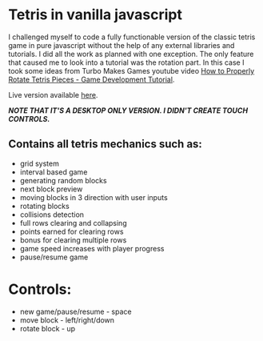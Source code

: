 # Tetris in vanilla javascript
I challenged myself to code a fully functionable version of the classic tetris game in pure javascript without the help of any external libraries and tutorials. I did all the work as planned with one exception. The only feature that caused me to look into a tutorial was the rotation part. In this case I took some ideas from Turbo Makes Games youtube video [How to Properly Rotate Tetris Pieces - Game Development Tutorial](https://www.youtube.com/watch?v=yIpk5TJ_uaI&t=1024s).

Live version available [here](https://third-clock.surge.sh/).

***NOTE THAT IT'S A DESKTOP ONLY VERSION. I DIDN'T CREATE TOUCH CONTROLS.***

## Contains all tetris mechanics such as:
- grid system
- interval based game
- generating random blocks
- next block preview
- moving blocks in 3 direction with user inputs
- rotating blocks
- collisions detection
- full rows clearing and collapsing
- points earned for clearing rows
- bonus for clearing multiple rows
- game speed increases with player progress
- pause/resume game

# Controls:
- new game/pause/resume - space
- move block - left/right/down
- rotate block - up
